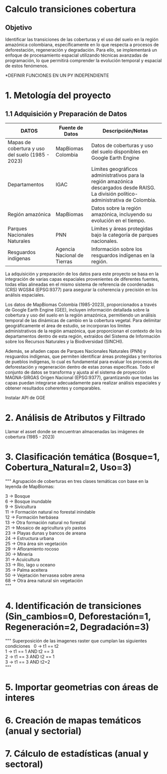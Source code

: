 # Calculo transiciones cobertura

## Objetivo
Identificar las transiciones de las coberturas y el uso del suelo en la región amazónica colombiana, específicamente en lo que respecta a procesos de deforestación, regeneración y degradación. Para ello, se implementará un enfoque de procesamiento espacial utilizando técnicas avanzadas de programación, lo que permitirá comprender la evolución temporal y espacial de estos fenómenos.

*DEFINIR FUNCIONES EN UN PY INDEPENDIENTE

# 1. Metología del proyecto

## 1.1 Adquisición y Preparación de Datos

| **DATOS**                           | **Fuente de Datos**     | **Descripción/Notas**                                       |
|----------------------------------------|-------------------------|-------------------------------------------------------------|
| Mapas de cobertura y uso del suelo (1985 - 2023) | MapBiomas Colombia       | Datos de coberturas y uso del suelo disponibles en Google Earth Engine |
| Departamentos | IGAC                     | Límites geográficos administrativos para la región amazónica descargados desde RAISG. La división político-administrativa de Colombia. |
| Región amazónica                       | MapBiomas               | Datos sobre la región amazónica, incluyendo su evolución en el tiempo. |
| Parques Nacionales Naturales           | PNN                     | Límites y áreas protegidas bajo la categoría de parques nacionales. |
| Resguardos indígenas                   | Agencia Nacional de Tierras | Información sobre los resguardos indígenas en la región.  |


La adquisición y preparación de los datos para este proyecto se basa en la integración de varias capas espaciales provenientes de diferentes fuentes, todas ellas alineadas en el mismo sistema de referencia de coordenadas (CRS) WGS84 (EPSG:9377) para asegurar la coherencia y precisión en los análisis espaciales. 

Los datos de MapBiomas Colombia (1985-2023), proporcionados a través de Google Earth Engine (GEE), incluyen información detallada sobre la cobertura y uso del suelo en la región amazónica, permitiendo un análisis temporal de las dinámicas de cambio en la cobertura vegetal. Para delimitar geográficamente el área de estudio, se incorporan los límites administrativos de la región amazónica, que proporcionan el contexto de los departamentos dentro de esta región, extraídos del Sistema de Información sobre los Recursos Naturales y la Biodiversidad (SINCHI). 

Además, se añaden capas de Parques Nacionales Naturales (PNN) y resguardos indígenas, que permiten identificar áreas protegidas y territorios de pueblos indígenas, lo cual es fundamental para evaluar los procesos de deforestación y regeneración dentro de estas zonas específicas. Todo el conjunto de datos se transforma y ajusta al el sistema de proyección MAGNA-SIRGAS Origen Nacional  (EPSG:9377), garantizando que todas las capas puedan integrarse adecuadamente para realizar análisis espaciales y obtener resultados coherentes y comparables.

Instalar API de GGE
# 2. Análisis de Atributos y Filtrado
Llamar el asset donde se encuentran almacenadas las imágenes de cobertura (1985 - 2023)
# 3. Clasificación temática (Bosque=1, Cobertura_Natural=2, Uso=3)
"""
Agrupación de coberturas en tres clases temáticas con base en la leyenda de MapBiomas:

3 -> Bosque\
6 -> Bosque inundable\
9 -> Sivicultura\
11 -> Formación natural no forestal inindable\
12 -> Formación herbásea\
13 ->  Otra formación natural no forestal\
21 -> Mosaico de agricultura y/o pastos\
23 -> Playas dunas y bancos de areana\
24 -> Estructura urbana\
25 -> Otra área sin vegetación\
29 -> Afloramiento rocoso\
30 -> Minería \
31 -> Acuicultura\
33 -> Río, lago u oceano\
35 -> Palma aceitera\
50 -> Vejetación hervasea sobre arena\
68 -> Otra área natural sin vegetación\
"""
# 4. Identificación de transiciones (Sin_cambios=0, Deforestación=1, Regeneración=2, Degradación=3)
"""
Superposición de las imagenes raster que cumplan las siguientes condiciones
  0 -> t1 == t2\
  1 -> t1 == 1 AND t2 == 3\
  2 -> t1 == 3 AND t2 == 1\
  3 -> t1 == 3 AND t2=2 \
"""
# 5. Importar geometrias con áreas de interes
# 6. Creación de mapas temáticos (anual y sectorial)
# 7. Cálculo de estadísticas (anual y sectoral)

